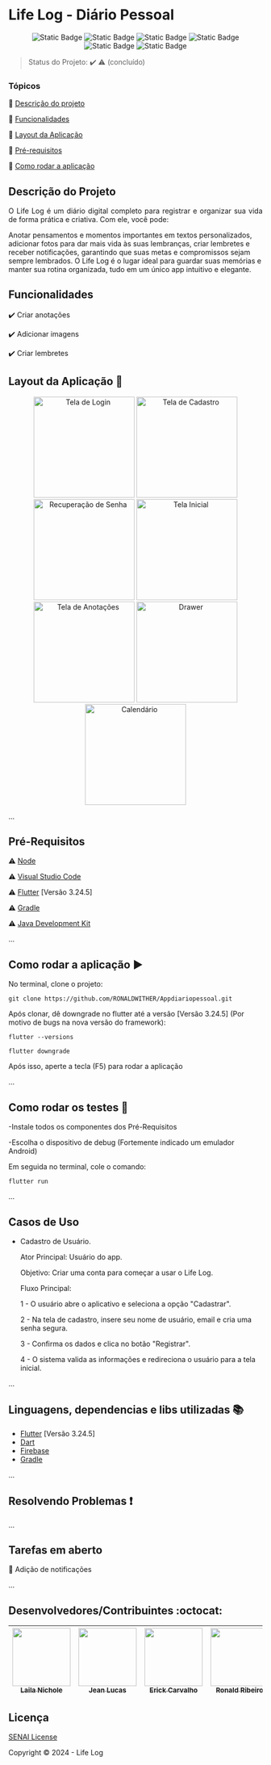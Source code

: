 <h1>Life Log - Diário Pessoal</h1> 

<p align="center">
  <img alt="Static Badge" src="https://img.shields.io/badge/framework-blue?style=for-the-badge&logo=flutter&logoColor=blue&label=flutter&labelColor=black">
  <img alt="Static Badge" src="https://img.shields.io/badge/database-blue?style=for-the-badge&logo=firebase&logoColor=red&label=firebase&labelColor=black">
  <img alt="Static Badge" src="https://img.shields.io/badge/gradle-black?style=for-the-badge&logo=Gradle&logoColor=%2302303A">
  <img alt="Static Badge" src="https://img.shields.io/badge/3.7.0--232.0-blue?style=for-the-badge&logo=dart&logoColor=blue&label=dart&labelColor=black">
  <img alt="Static Badge" src="https://img.shields.io/badge/%3E50-blue?style=for-the-badge&label=testes&labelColor=black">
  <img alt="Static Badge" src="https://img.shields.io/badge/conclu%C3%ADdo-blue?style=for-the-badge&label=status&labelColor=black">
</p>

> Status do Projeto: :heavy_check_mark: :warning: (concluído)

### Tópicos 

:small_blue_diamond: [Descrição do projeto](#descrição-do-projeto)

:small_blue_diamond: [Funcionalidades](#funcionalidades)

:small_blue_diamond: [Layout da Aplicação](#layout-da-aplicação-dash)

:small_blue_diamond: [Pré-requisitos](#pré-requisitos)

:small_blue_diamond: [Como rodar a aplicação](#como-rodar-a-aplicação-arrow_forward)

## Descrição do Projeto 

<p align="justify">
  O Life Log é um diário digital completo para registrar e organizar sua vida de forma prática e criativa. Com ele, você pode:

Anotar pensamentos e momentos importantes em textos personalizados,
adicionar fotos para dar mais vida às suas lembranças,
criar lembretes e receber notificações, garantindo que suas metas e compromissos sejam sempre lembrados.
O Life Log é o lugar ideal para guardar suas memórias e manter sua rotina organizada, tudo em um único app intuitivo e elegante.
</p>

## Funcionalidades

:heavy_check_mark: Criar anotações

:heavy_check_mark: Adicionar imagens  

:heavy_check_mark: Criar lembretes  

## Layout da Aplicação :dash:

<p align="center">
  <img src="https://github.com/ErickDotZip/Quiz/blob/main/Life%20Log%20Tela%20de%20Login.jpeg?raw=true" alt="Tela de Login" width="200"/>
  <img src="https://github.com/ErickDotZip/Quiz/blob/main/Life%20Log%20Tela%20de%20Cadastro.jpeg?raw=true" alt="Tela de Cadastro" width="200"/>
  <img src="https://github.com/ErickDotZip/Quiz/blob/main/Life%20Log%20Recupera%C3%A7%C3%A3o%20de%20Senha.jpeg?raw=true" alt="Recuperação de Senha" width="200"/>
  <img src="https://github.com/ErickDotZip/Quiz/blob/main/Life%20Log%20Tela%20Inicial.jpeg?raw=true" alt="Tela Inicial" width="200"/>
  <img src="https://github.com/ErickDotZip/Quiz/blob/main/Life%20Log%20Tela%20de%20Anota%C3%A7%C3%B5es.jpeg?raw=true" alt="Tela de Anotações" width="200"/>
  <img src="https://github.com/ErickDotZip/Quiz/blob/main/Life%20Log%20Drawer.jpeg?raw=true" alt="Drawer" width="200"/>
  <img src="https://github.com/ErickDotZip/Quiz/blob/main/Life%20Log%20Calend%C3%A1rio.jpeg?raw=true" alt="Calendário" width="200"/>
</p>


... 
## Pré-Requisitos

:warning: [Node](https://nodejs.org/en/download/)

:warning: [Visual Studio Code](https://code.visualstudio.com)

:warning: [Flutter](https://www.flutter.dev) [Versão 3.24.5]

:warning: [Gradle](https://gradle.org)

:warning: [Java Development Kit](https://www.oracle.com/java/technologies/downloads/)

...
## Como rodar a aplicação :arrow_forward:

No terminal, clone o projeto: 

```
git clone https://github.com/RONALDWITHER/Appdiariopessoal.git
```
Após clonar, dê downgrade no flutter até a versão [Versão 3.24.5] (Por motivo de bugs na nova versão do framework):

```
flutter --versions
```
```
flutter downgrade
```

Após isso, aperte a tecla (F5) para rodar a aplicação

...
## Como rodar os testes :mag_right:

-Instale todos os componentes dos Pré-Requisitos

-Escolha o dispositivo de debug (Fortemente indicado um emulador Android)

Em seguida no terminal, cole o comando: 
```
flutter run
```

...
## Casos de Uso

- Cadastro de Usuário.

  Ator Principal: Usuário do app.

  Objetivo: Criar uma conta para começar a usar o Life Log.

  Fluxo Principal:

  1 - O usuário abre o aplicativo e seleciona a opção "Cadastrar".

  2 - Na tela de cadastro, insere seu nome de usuário, email e cria uma senha segura.
  
  3 - Confirma os dados e clica no botão "Registrar".

  4 - O sistema valida as informações e redireciona o usuário para a tela inicial.

...
## Linguagens, dependencias e libs utilizadas :books:

- [Flutter](https://www.flutter.dev) [Versão 3.24.5]
- [Dart](https://www.flutter.dev)
- [Firebase](https://firebase.google.com)
- [Gradle](https://gradle.org)

...
## Resolvendo Problemas :exclamation:



...
## Tarefas em aberto

:memo: Adição de notificações

...
## Desenvolvedores/Contribuintes :octocat:


| [<img src="https://avatars.githubusercontent.com/u/190425553?v=4" width=115><br><sub>Laila Nichole</sub>](https://github.com/nickSolia) |  [<img src="https://avatars.githubusercontent.com/u/165350183?v=4" width=115><br><sub>Jean Lucas</sub>](https://github.com/jeanPersil) |  [<img src="https://avatars.githubusercontent.com/u/160983221?v=4" width=115><br><sub>Erick Carvalho</sub>](https://github.com/ErickDotZip) | [<img src="https://avatars.githubusercontent.com/u/187022353?v=4" width=115><br><sub>Ronald Ribeiro</sub>](https://github.com/RONALDWITHER) | [<img src="https://avatars.githubusercontent.com/u/187021765?v=4" width=115><br><sub>Luís Felipe</sub>](https://github.com/felipekek) |
| :---: | :---: | :---: | :---: | :---:

## Licença 

[SENAI License](https://www.senaibahia.com.br)

Copyright :copyright: 2024 - Life Log
